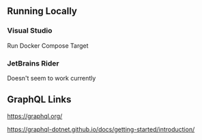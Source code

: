 ## Running Locally

### Visual Studio
Run Docker Compose Target

### JetBrains Rider
Doesn't seem to work currently

## GraphQL Links

https://graphql.org/

https://graphql-dotnet.github.io/docs/getting-started/introduction/

